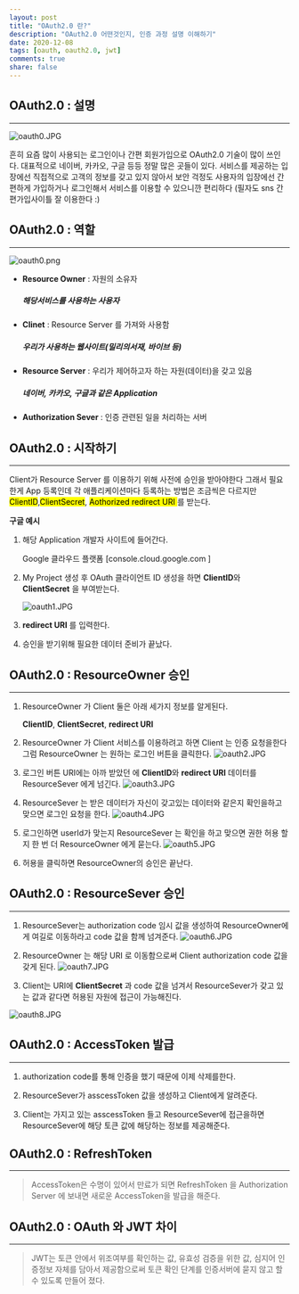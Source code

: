```yaml
---
layout: post
title: "OAuth2.0 란?"
description: "OAuth2.0 어떤것인지, 인증 과정 설명 이해하기"
date: 2020-12-08
tags: [oauth, oauth2.0, jwt]
comments: true
share: false
---
```



## OAuth2.0 : 설명
---

 ![oauth0.JPG](https://github.com/younme20/younme20.github.io/blob/master/assets/images/login.JPG?raw=true)

흔히 요즘 많이 사용되는 로그인이나 간편 회원가입으로 OAuth2.0 기술이 많이 쓰인다. 대표적으로 네이버, 카카오, 구글 등등 정말 많은 곳들이 있다. 
서비스를 제공하는 입장에선 직접적으로 고객의 정보를 갖고 있지 않아서 보안 걱정도 사용자의 입장에선 간편하게 가입하거나 로그인해서 서비스를 이용할 수 있으니깐 편리하다 (필자도 sns 간편가입사이틀 잘 이용한다 :)





## OAuth2.0 : 역할
---

 ![oauth0.png](https://github.com/younme20/younme20.github.io/blob/master/assets/images/oauth0.png?raw=true)

* **Resource Owner** :
    자원의 소유자
    ##### 해당서비스를 사용하는 사용자

* **Clinet** : 
    Resource Server 를 가져와 사용함
    ##### 우리가 사용하는 웹사이트(밀리의서재, 바이브 등)

* **Resource Server** : 
    우리가 제어하고자 하는 자원(데이터)을 갖고 있음
    ##### 네이버, 카카오, 구글과 같은 Application 

* **Authorization Sever** : 
    인증 관련된 일을 처리하는 서버




## OAuth2.0 : 시작하기
---
  Client가 Resource Server 를 이용하기 위해 사전에 승인을 받아야한다 그래서 필요한게 App 등록인데 각 애플리케이션마다 등록하는 방법은 조금씩은 다르지만 <mark>ClientID</mark>,<mark>ClientSecret</mark>, <mark>Aothorized redirect URI </mark>를 받는다.<mark>
    
  **구글 예시**
1. 해당 Application 개발자 사이트에 들어간다.
    
    Google 클라우드 플랫폼 [console.cloud.google.com ]

2. My Project 생성 후  OAuth 클라이언트 ID 생성을 하면 **ClientID**와 **ClientSecret** 을 부여받는다. 

    ![oauth1.JPG](https://github.com/younme20/younme20.github.io/blob/master/assets/images/oauth1.png?raw=true)

3. **redirect URI** 를 입력한다.

4. 승인을 받기위해 필요한 데이터 준비가 끝났다.




## OAuth2.0 :  ResourceOwner 승인
---
1.  ResourceOwner 가 Client 둘은 아래 세가지 정보를 알게된다.
     
    **ClientID**, 
    **ClientSecret**, 
    **redirect URI**

2. ResourceOwner 가 Client 서비스를 이용하려고 하면 Client 는 인증 요청을한다 그럼 ResourceOwner 는 원하는 로그인 버튼을 클릭한다.
    ![oauth2.JPG](https://github.com/younme20/younme20.github.io/blob/master/assets/images/oauth2.JPG?raw=true)

3. 로그인 버튼 URI에는 아까 받았던 에 **ClientID**와 **redirect URI** 데이터를 ResourceSever 에게 넘긴다.
    ![oauth3.JPG](https://github.com/younme20/younme20.github.io/blob/master/assets/images/oauth3.JPG?raw=true)

4. ResourceSever 는 받은 데이터가 자신이 갖고있는 데이터와 같은지 확인을하고 맞으면 로그인 요청을 한다.
    ![oauth4.JPG](https://github.com/younme20/younme20.github.io/blob/master/assets/images/oauth4.JPG?raw=true)

5. 로그인하면 userId가 맞는지 ResourceSever 는 확인을 하고 맞으면 권한 허용 할지 한 번 더 ResourceOwner 에게 묻는다.
    ![oauth5.JPG](https://github.com/younme20/younme20.github.io/blob/master/assets/images/oauth5.JPG?raw=true)

6. 허용을 클릭하면 ResourceOwner의 승인은 끝난다.

## OAuth2.0 :  ResourceSever 승인
---

1. ResourceSever는 authorization code 임시 값을 생성하여 ResourceOwner에게 여길로 이동하라고 code 값을 함께 넘겨준다. 
 ![oauth6.JPG](https://github.com/younme20/younme20.github.io/blob/master/assets/images/oauth6.JPG?raw=true)

2. ResourceOwner 는 해당 URI 로 이동함으로써 Client  authorization code 값을 갖게 된다. 
 ![oauth7.JPG](https://github.com/younme20/younme20.github.io/blob/master/assets/images/oauth7.JPG?raw=true)

3. Client는 URI에 **ClientSecret** 과 code 값을 넘겨서  ResourceSever가 갖고 있는 값과 같다면 허용된 자원에 접근이 가능해진다.  

 ![oauth8.JPG](https://github.com/younme20/younme20.github.io/blob/master/assets/images/oauth8.JPG?raw=true)




## OAuth2.0 :  AccessToken 발급
---
1. authorization code를 통해 인증을 했기 때문에 이제 삭제를한다. 

2.  ResourceSever가 asscessToken 값을 생성하고 Client에게 알려준다. 

3.  Client는 가지고 있는 asscessToken 들고  ResourceSever에 접근을하면 ResourceSever에 해당 토큰 값에 해당하는 정보를 제공해준다. 


## OAuth2.0 :  RefreshToken
---
> AccessToken은 수명이 있어서 만료가 되면 RefreshToken 을 Authorization Server 에 보내면 새로운 AccessToken을 발급을 해준다. 


## OAuth2.0 :  OAuth 와 JWT 차이
---
>JWT는 토큰 안에서 위조여부를 확인하는 값, 유효성 검증을 위한 값,
 심지어 인증정보 자체를 담아서 제공함으로써 토큰 확인 단계를 인증서버에 묻지 않고 할 수 있도록 만들어 졌다. 

